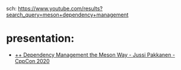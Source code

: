 sch: https://www.youtube.com/results?search_query=meson+dependency+management

# presentation:
- [++ Dependency Management the Meson Way - Jussi Pakkanen - CppCon 2020](https://youtu.be/NUxgbXEXAoU)

